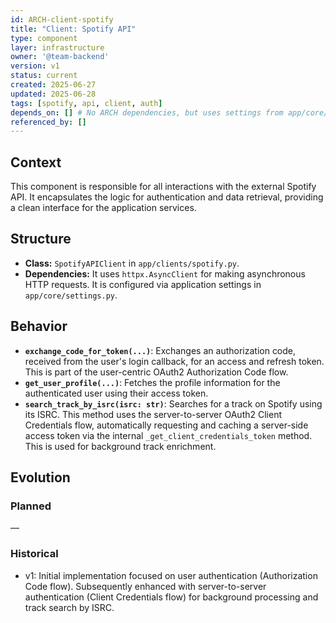 ```yaml
---
id: ARCH-client-spotify
title: "Client: Spotify API"
type: component
layer: infrastructure
owner: '@team-backend'
version: v1
status: current
created: 2025-06-27
updated: 2025-06-28
tags: [spotify, api, client, auth]
depends_on: [] # No ARCH dependencies, but uses settings from app/core/settings.py
referenced_by: []
---
```

## Context
This component is responsible for all interactions with the external Spotify API. It encapsulates the logic for authentication and data retrieval, providing a clean interface for the application services.

## Structure
- **Class:** `SpotifyAPIClient` in `app/clients/spotify.py`.
- **Dependencies:** It uses `httpx.AsyncClient` for making asynchronous HTTP requests. It is configured via application settings in `app/core/settings.py`.

## Behavior
- **`exchange_code_for_token(...)`**: Exchanges an authorization code, received from the user's login callback, for an access and refresh token. This is part of the user-centric OAuth2 Authorization Code flow.
- **`get_user_profile(...)`**: Fetches the profile information for the authenticated user using their access token.
- **`search_track_by_isrc(isrc: str)`**: Searches for a track on Spotify using its ISRC. This method uses the server-to-server OAuth2 Client Credentials flow, automatically requesting and caching a server-side access token via the internal `_get_client_credentials_token` method. This is used for background track enrichment.

## Evolution
### Planned
—

### Historical
- v1: Initial implementation focused on user authentication (Authorization Code flow). Subsequently enhanced with server-to-server authentication (Client Credentials flow) for background processing and track search by ISRC.
